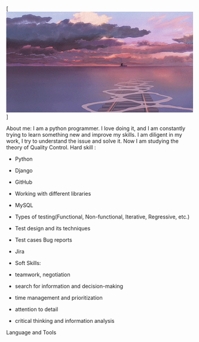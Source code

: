 [![Header](https://github.com/11shingo11/11shingo11/blob/main/assets/1fcc.gif)]

About me:
I am a python programmer. I love doing it, and I am constantly trying to learn something new and improve my skills. 
I am diligent in my work, I try to understand the issue and solve it. 
Now I am studying the theory of Quality Control.
Hard skill :                                                                        
- Python                                                                            
- Django                                                                            
- GitHub                                                                            
- Working with different libraries                                                  
- MySQL                                                                              
- Types of testing(Functional, Non-functional, Iterative, Regressive, etc.) 
- Test design and its techniques 
- Test cases Bug reports 
- Jira

- Soft Skills:
- teamwork, negotiation
- search for information and decision-making
- time management and prioritization
- attention to detail 
- critical thinking and information analysis

Language and Tools

